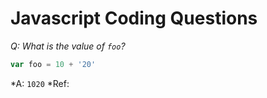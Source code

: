 # Javascript Coding Questions
*Q: What is the value of `foo`?*
```javascript
var foo = 10 + '20'
```

*A: `1020`
*Ref: 





